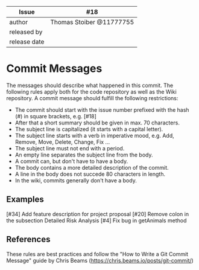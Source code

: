 | Issue | #18 |
| ----- | -- |
| author | Thomas Stoiber @11777755 |
| released by |  |
| release date | |

# Commit Messages
The messages should describe what happened in this commit. The following rules apply both for the code repository as well as the Wiki repository.
A commit message should fulfill the following restrictions:
 - The commit should start with the issue number prefixed with the hash (#) in square brackets, e.g. \[#18\]
 - After that a short summary should be given in max. 70 characters.
 - The subject line is capitalized (it starts with a capital letter).
 - The subject line starts with a verb in imperative mood, e.g. Add, Remove, Move, Delete, Change, Fix ...
 - The subject line must not end with a period.
 - An empty line separates the subject line from the body.
 - A commit can, but don't have to have a body.
 - The body contains a more detailed description of the commit.
 - A line in the body does not succede 80 characters in length.
 - In the wiki, commits generally don't have a body.

## Examples

[#34] Add feature description for project proposal
[#20] Remove colon in the subsection Detailed Risk Analysis
[#4] Fix bug in getAnimals method

## References
These rules are best practices and follow the "How to Write a Git Commit Message" guide by Chris Beams (https://chris.beams.io/posts/git-commit/)

